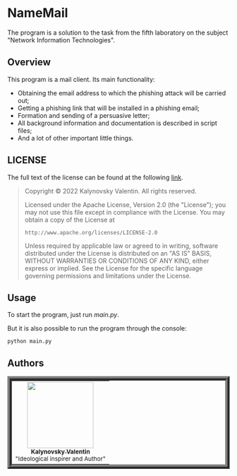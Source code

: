 # NameMail
The program is a solution to the task from the fifth laboratory on the subject "Network Information Technologies".

## Overview
This program is a mail client. Its main functionality:
- Obtaining the email address to which the phishing attack will be carried out;
- Getting a phishing link that will be installed in a phishing email;
- Formation and sending of a persuasive letter;
- All background information and documentation is described in script files;
- And a lot of other important little things.

## LICENSE
The full text of the license can be found at the following [link](https://github.com/Nakama3942/Phishing/blob/main/LICENSE).

> Copyright © 2022 Kalynovsky Valentin. All rights reserved.
> 
> Licensed under the Apache License, Version 2.0 (the "License");
> you may not use this file except in compliance with the License.
> You may obtain a copy of the License at
> 
>     http://www.apache.org/licenses/LICENSE-2.0
> 
> Unless required by applicable law or agreed to in writing, software
> distributed under the License is distributed on an "AS IS" BASIS,
> WITHOUT WARRANTIES OR CONDITIONS OF ANY KIND, either express or implied.
> See the License for the specific language governing permissions and
> limitations under the License.

## Usage
To start the program, just run *main.py*.

But it is also possible to run the program through the console:
```shell
python main.py
```

## Authors
<table align="center" style="border-width: 10; border-style: ridge">
	<tr>
		<td align="center"><a href="https://github.com/Nakama3942"><img src="https://avatars.githubusercontent.com/u/73797846?s=400&u=a9b7688ac521d739825d7003a5bd599aab74cb76&v=4" width="150px;" alt=""/><br /><sub><b>Kalynovsky Valentin</b></sub></a><sub><br />"Ideological inspirer and Author"</sub></td>
		<!--<td></td>-->
	</tr>
<!--
	<tr>
		<td></td>
		<td></td>
	</tr>
-->
</table>